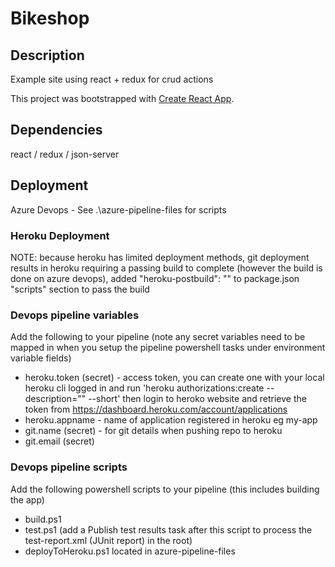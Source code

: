 # Bikeshop

## Description

Example site using react + redux for crud actions

This project was bootstrapped with [Create React App](https://github.com/facebook/create-react-app).

## Dependencies

react / redux / json-server

## Deployment

Azure Devops - See .\azure-pipeline-files for scripts

### Heroku Deployment

NOTE: because heroku has limited deployment methods, git deployment results in heroku requiring a passing build to complete (however the build is done on azure devops), added "heroku-postbuild": "" to package.json "scripts" section to pass the build

### Devops pipeline variables

Add the following to your pipeline (note any secret variables need to be mapped in when you setup the pipeline powershell tasks under environment variable fields)

- heroku.token (secret) - access token, you can create one with your local heroku cli logged in and run
  'heroku authorizations:create --description="<useful name>" --short' then login to heroko website and retrieve the token
  from https://dashboard.heroku.com/account/applications
- heroku.appname - name of application registered in heroku eg my-app
- git.name (secret) - for git details when pushing repo to heroku
- git.email (secret)

### Devops pipeline scripts

Add the following powershell scripts to your pipeline (this includes building the app)

- build.ps1
- test.ps1 (add a Publish test results task after this script to process the test-report.xml (JUnit report) in the root)
- deployToHeroku.ps1 located in azure-pipeline-files

